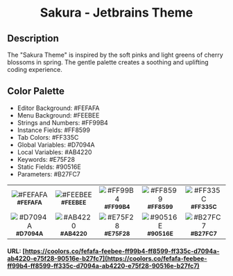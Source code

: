 <h1 align="center">
Sakura - Jetbrains Theme
</h1>

## Description

The "Sakura Theme" is inspired by the soft pinks and light greens of cherry blossoms in spring. The gentle
palette creates a soothing and uplifting coding experience.

## Color Palette

* Editor Background: #FEFAFA
* Menu Background: #FEEBEE
* Strings and Numbers: #FF99B4
* Instance Fields: #FF8599
* Tab Colors: #FF335C
* Global Variables: #D7094A
* Local Variables: #AB4220
* Keywords: #E75F28
* Static Fields: #90516E
* Parameters: #B27FC7

<table>
   <tr>
      <td align="center"><img src="https://codigrate.com/util/color/FEFAFA.png" alt="#FEFAFA"><br/><sub><b>#FEFAFA</b></sub><br/></td>
      <td align="center"><img src="https://codigrate.com/util/color/FEEBEE.png" alt="#FEEBEE"><br/><sub><b>#FEEBEE</b></sub><br/></td>
      <td align="center"><img src="https://codigrate.com/util/color/FF99B4.png" alt="#FF99B4"><br/><sub><b>#FF99B4</b></sub><br/></td>
      <td align="center"><img src="https://codigrate.com/util/color/FF8599.png" alt="#FF8599"><br/><sub><b>#FF8599</b></sub><br/></td>
      <td align="center"><img src="https://codigrate.com/util/color/FF335C.png" alt="#FF335C"><br/><sub><b>#FF335C</b></sub><br/></td>
   </tr>
   <tr>
      <td align="center"><img src="https://codigrate.com/util/color/D7094A.png" alt="#D7094A"><br/><sub><b>#D7094A</b></sub><br/></td>
      <td align="center"><img src="https://codigrate.com/util/color/AB4220.png" alt="#AB4220"><br/><sub><b>#AB4220</b></sub><br/></td>
      <td align="center"><img src="https://codigrate.com/util/color/E75F28.png" alt="#E75F28"><br/><sub><b>#E75F28</b></sub><br/></td>
      <td align="center"><img src="https://codigrate.com/util/color/90516E.png" alt="#90516E"><br/><sub><b>#90516E</b></sub><br/></td>
      <td align="center"><img src="https://codigrate.com/util/color/B27FC7.png" alt="#B27FC7"><br/><sub><b>#B27FC7</b></sub><br/></td>
   </tr>
</table>

#### URL: [https://coolors.co/fefafa-feebee-ff99b4-ff8599-ff335c-d7094a-ab4220-e75f28-90516e-b27fc7](https://coolors.co/fefafa-feebee-ff99b4-ff8599-ff335c-d7094a-ab4220-e75f28-90516e-b27fc7)
